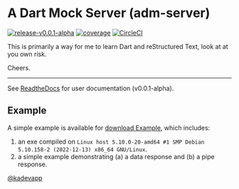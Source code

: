 # A Dart Mock Server (adm-server)

[![release-v0.0.1-alpha](https://img.shields.io/github/v/tag/melkerton/adm-server?label=release)](https://github.com/melkerton/adm-server/releases/tag/v0.0.1-alpha)
[![coverage](https://codecov.io/gh/melkerton/adm-server/branch/main/graph/badge.svg?token=FUMZ03VNVV)](https://app.codecov.io/gh/melkerton/adm-server/tree/main)
[![CircleCI](https://img.shields.io/circleci/build/github/melkerton/adm-server/main?logo=circleci)](https://dl.circleci.com/status-badge/redirect/gh/melkerton/adm-server/tree/main)

This is primarily a way for me to learn Dart and reStructured Text, look at at you own risk.

Cheers.

--- 

See [ReadtheDocs](https://adm-server.readthedocs.io/en/latest) for user documentation (v0.0.1-alpha).

## Example

A simple example is available for [download Example](https://github.com/melkerton/adm-server/releases/download/v0.0.1-alpha/simple-v0.0.1-alpha.tar.gz), which includes:

1. an exe compiled on `Linux host 5.10.0-20-amd64 #1 SMP Debian 5.10.158-2 (2022-12-13) x86_64 GNU/Linux`.
2. a simple example demonstrating (a) a data response and (b) a pipe response.


[@kadevapp](https://twitter.com/kadevapp)
